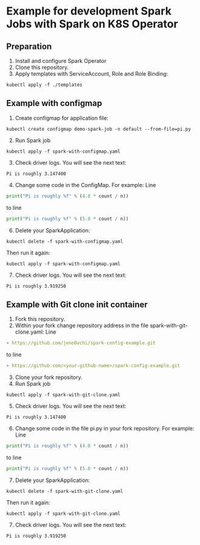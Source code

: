 # Example for development Spark Jobs with Spark on K8S Operator

## Preparation

1) Install and configure Spark Operator
2) Clone this repository.
3) Apply templates with ServiceAccount, Role and Role Binding:
```console
kubectl apply -f ./templates
```

## Example with configmap

1) Create configmap for application file:
```console
kubectl create configmap demo-spark-job -n default --from-file=pi.py
```
2) Run Spark job
```console
kubectl apply -f spark-with-configmap.yaml
```
3) Check driver logs. You will see the next text:
```console
Pi is roughly 3.147400
```
4) Change some code in the ConfigMap. For example:
Line
```python
print("Pi is roughly %f" % (4.0 * count / n))
```
to line
```python
print("Pi is roughly %f" % (5.0 * count / n))
```
6) Delete your SparkApplication:
```console
kubectl delete -f spark-with-configmap.yaml
```
Then run it again:
```console
kubectl apply -f spark-with-configmap.yaml
```
7) Check driver logs. You will see the next text:
```console
Pi is roughly 3.919250
```

## Example with Git clone init container

1) Fork this repository.
2) Within your fork change repository address in the file spark-with-git-clone.yaml:
Line
```yaml
- https://github.com/jenoOvchi/spark-config-example.git
```
to line
```yaml
- https://github.com/<your-github-name>/spark-config-example.git
```
3) Clone your fork repository.
4) Run Spark job
```console
kubectl apply -f spark-with-git-clone.yaml
```
5) Check driver logs. You will see the next text:
```console
Pi is roughly 3.147400
```
6) Change some code in the file pi.py in your fork repository. For example:
Line
```python
print("Pi is roughly %f" % (4.0 * count / n))
```
to line
```python
print("Pi is roughly %f" % (5.0 * count / n))
```
7) Delete your SparkApplication:
```console
kubectl delete -f spark-with-git-clone.yaml
```
Then run it again:
```console
kubectl apply -f spark-with-git-clone.yaml
```
7) Check driver logs. You will see the next text:
```console
Pi is roughly 3.919250

